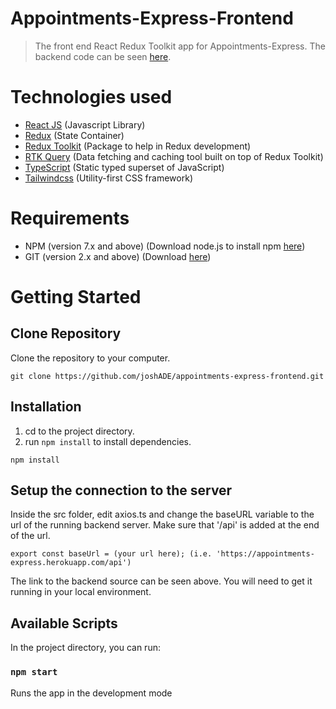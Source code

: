 # Appointments-Express-Frontend
> The front end React Redux Toolkit app for Appointments-Express. The backend code can be seen [here](https://github.com/joshADE/Appointments-Express-Backend).


# Technologies used
* [React JS](https://reactjs.org/) (Javascript Library)
* [Redux](https://redux.js.org/) (State Container)
* [Redux Toolkit](https://redux-toolkit.js.org/) (Package to help in Redux development)
* [RTK Query](https://redux-toolkit.js.org/rtk-query/overview) (Data fetching and caching tool built on top of Redux Toolkit)
* [TypeScript](https://www.typescriptlang.org/) (Static typed superset of JavaScript)
* [Tailwindcss](https://tailwindcss.com/) (Utility-first CSS framework)

# Requirements

* NPM (version 7.x and above) (Download node.js to install npm [here](https://nodejs.org/en/))
* GIT (version 2.x and above) (Download [here](https://git-scm.com/))

# Getting Started

## Clone Repository

Clone the repository to your computer.


```
git clone https://github.com/joshADE/appointments-express-frontend.git
```

## Installation

1. cd to the project directory.
2. run `npm install` to install dependencies.

```
npm install
```

## Setup the connection to the server
Inside the src folder, edit axios.ts and change the baseURL variable to the url of the running backend server. Make sure that '/api' is added at the end of the url.

```
export const baseUrl = (your url here); (i.e. 'https://appointments-express.herokuapp.com/api')
```

The link to the backend source can be seen above. You will need to get it running in your local environment.

## Available Scripts

In the project directory, you can run:

### `npm start`

Runs the app in the development mode



